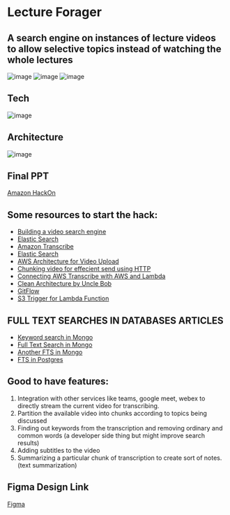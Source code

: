# Lecture Forager
## A search engine on instances of lecture videos to allow selective topics instead of watching the whole lectures
![image](./Snapshot1.png)
![image](./Snapshot2.png)
![image](./Snapshot3.png)

## Tech
![image](https://user-images.githubusercontent.com/43509699/124736957-257ad600-df35-11eb-8c8a-25bfdbac80cc.png)

## Architecture
![image](https://user-images.githubusercontent.com/43509699/124737555-af2aa380-df35-11eb-819a-e0bc9e73e47b.png)


## Final PPT
 [Amazon HackOn](https://docs.google.com/presentation/d/1BHECZ3y1uM5yhqO-iKB7efPvNsr7rB36qsYkS9SbJ60/edit)

## Some resources to start the hack:
- [Building a video search engine](https://towardsdatascience.com/building-a-video-search-engine-b93305126b59)
- [Elastic Search](https://towardsdatascience.com/building-a-video-search-engine-b93305126b59)
- [Amazon Transcribe](https://us-east-2.console.aws.amazon.com/transcribe/home?region=us-east-2#welcome)
- [Elastic Search](https://blog.logrocket.com/full-text-search-with-node-js-and-elasticsearch-on-docker/)
- [AWS Architecture for Video Upload](https://aws.amazon.com/blogs/machine-learning/analyzing-contact-center-calls-part-1-use-amazon-transcribe-and-amazon-comprehend-to-analyze-customer-sentiment/)
- [Chunking video for effecient send using HTTP]()
- [Connecting AWS Transcribe with AWS and Lambda](https://towardsdatascience.com/speech-to-text-using-aws-transcribe-s3-and-lambda-a6e88fb3a48e)
- [Clean Architecture by Uncle Bob](https://blog.cleancoder.com/uncle-bob/2012/08/13/the-clean-architecture.html)
- [GitFlow](https://www.atlassian.com/git/tutorials/comparing-workflows/gitflow-workflow)
- [S3 Trigger for Lambda Function](https://docs.aws.amazon.com/lambda/latest/dg/with-s3-example.html)

## FULL TEXT SEARCHES IN DATABASES ARTICLES
- [Keyword search in Mongo](https://stories.mlh.io/full-text-search-in-minutes-with-mongodb-atlas-602f9e163ca6)
- [Full Text Search in Mongo](https://code.tutsplus.com/tutorials/full-text-search-in-mongodb--cms-24835)
- [Another FTS in Mongo](https://deniseyu.github.io/full-text-search-mongodb/)
- [FTS in Postgres](https://alibaba-cloud.medium.com/using-postgresql-to-create-an-efficient-search-engine-d0ab8e11b7)

## Good to have features:
1. Integration with other services like teams, google meet, webex to directly stream the current video for transcribing.
2. Partition the available video into chunks according to topics being discussed
3. Finding out keywords from the transcription and removing ordinary and common words (a developer side thing but might improve search results)
4. Adding subtitles to the video
5. Summarizing a particular chunk of transcription to create sort of notes. (text summarization)


## Figma Design Link
[Figma](https://www.figma.com/file/8GuB6KhRG1FmoFoTFN3DcE/Lecture-Forager?node-id=0%3A1) 
